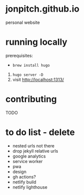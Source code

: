 # jonpitch.github.io

personal website

# running locally

prerequisites: 
- `brew install hugo`

1. `hugo server -D`
1. visit [http://localhost:1313/](http://localhost:1313/)

# contributing

TODO

# to do list - delete

- nested urls not there
- drop jekyll relative urls
- google analytics
- service worker
- pwa
- design
- gh actions?
- netlify build
- netlify lighthouse